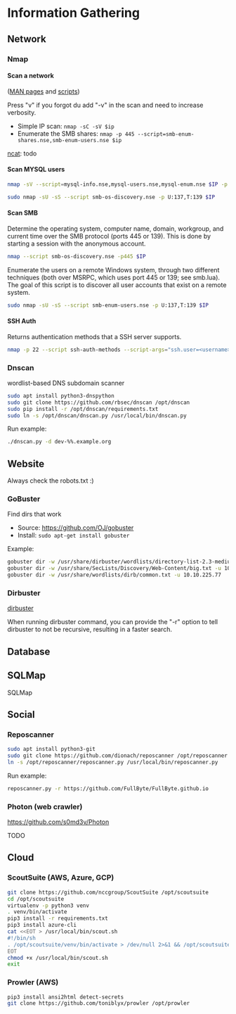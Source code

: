 # Information Gathering

## Network

### Nmap

#### Scan a network

([MAN pages](https://nmap.org/book/man.html) and [scripts](https://nmap.org/nsedoc))

Press "v" if you forgot du add "-v" in the scan and need to increase verbosity.

- Simple IP scan: ```nmap -sC -sV $ip```
- Enumerate the SMB shares: ```nmap -p 445 --script=smb-enum-shares.nse,smb-enum-users.nse $ip```

[ncat](https://nmap.org/ncat/): todo

#### Scan MYSQL users

``` sh
nmap -sV --script=mysql-info.nse,mysql-users.nse,mysql-enum.nse $IP -p 3306
```

``` sh
sudo nmap -sU -sS --script smb-os-discovery.nse -p U:137,T:139 $IP
```

#### Scan SMB

Determine the operating system, computer name, domain, workgroup, and current time over the SMB protocol (ports 445 or 139). This is done by starting a session with the anonymous account.

``` sh
nmap --script smb-os-discovery.nse -p445 $IP
```

Enumerate the users on a remote Windows system, through two different techniques (both over MSRPC, which uses port 445 or 139; see smb.lua). The goal of this script is to discover all user accounts that exist on a remote system.

``` sh
sudo nmap -sU -sS --script smb-enum-users.nse -p U:137,T:139 $IP
```

#### SSH Auth

Returns authentication methods that a SSH server supports.

``` sh
nmap -p 22 --script ssh-auth-methods --script-args="ssh.user=<username>" $IP
```

### Dnscan

wordlist-based DNS subdomain scanner

``` sh
sudo apt install python3-dnspython 
sudo git clone https://github.com/rbsec/dnscan /opt/dnscan
sudo pip install -r /opt/dnscan/requirements.txt
sudo ln -s /opt/dnscan/dnscan.py /usr/local/bin/dnscan.py
```

Run example:

``` sh
./dnscan.py -d dev-%%.example.org
```

## Website

Always check the robots.txt :)

### GoBuster

Find dirs that work

- Source: <https://github.com/OJ/gobuster>
- Install: ```sudo apt-get install gobuster```

Example:

``` sh
gobuster dir -w /usr/share/dirbuster/wordlists/directory-list-2.3-medium.txt -u 10.10.112.131
gobuster dir -w /usr/share/SecLists/Discovery/Web-Content/big.txt -u 10.10.225.77
gobuster dir -w /usr/share/wordlists/dirb/common.txt -u 10.10.225.77
```

### Dirbuster

[dirbuster](https://gitlab.com/kalilinux/packages/dirbuster)

When running dirbuster command, you can provide the "-r" option to tell dirbuster to not be recursive, resulting in a faster search.

## Database

## SQLMap

SQLMap

## Social

### Reposcanner

``` sh
sudo apt install python3-git
sudo git clone https://github.com/dionach/reposcanner /opt/reposcanner
ln -s /opt/reposcanner/reposcanner.py /usr/local/bin/reposcanner.py
```

Run example:

``` sh
reposcanner.py -r https://github.com/FullByte/FullByte.github.io
```

### Photon (web crawler)

<https://github.com/s0md3v/Photon>

TODO

## Cloud

### ScoutSuite (AWS, Azure, GCP)

``` sh
git clone https://github.com/nccgroup/ScoutSuite /opt/scoutsuite
cd /opt/scoutsuite
virtualenv -p python3 venv
. venv/bin/activate
pip3 install -r requirements.txt
pip3 install azure-cli
cat <<EOT > /usr/local/bin/scout.sh
#!/bin/sh
. /opt/scoutsuite/venv/bin/activate > /dev/null 2>&1 && /opt/scoutsuite/scout.py $@
EOT
chmod +x /usr/local/bin/scout.sh
exit
```

### Prowler (AWS)

``` sh
pip3 install ansi2html detect-secrets
git clone https://github.com/toniblyx/prowler /opt/prowler
```
